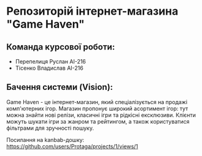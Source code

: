 # Репозиторій інтернет-магазина "Game Haven"
## Команда курсової роботи:
- Перепелиця Руслан АІ-216
- Тісенко Владислав АІ-216
## Бачення системи (Vision):
Game Haven - це інтернет-магазин, який спеціалізується на продажі комп'ютерних ігор. Магазин пропонує широкий асортимент ігор: тут можна знайти нові релізи, класичні ігри та рідкісні ексклюзиви. Клієнти можуть шукати ігри за жанром та рейтингом, а також користуватися фільтрами для зручності пошуку.

Посилання на kanbab-дошку: https://github.com/users/Protaga/projects/1/views/1
